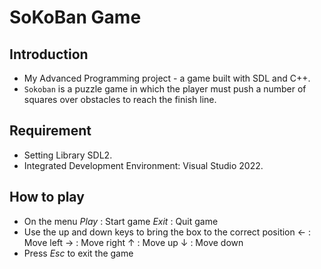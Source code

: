 # SoKoBan Game
 

## Introduction

* My Advanced Programming project - a game built with SDL and C++.
* `Sokoban` is a puzzle game in which the player must push a number of squares over obstacles to reach the finish line.

## Requirement

* Setting Library SDL2.
* Integrated Development Environment: Visual Studio 2022.

## How to play

* On the menu
 _Play_ : Start game
 _Exit_ : Quit game
* Use the up and down keys to bring the box to the correct position
 ← : Move left
 → : Move right
 ↑ : Move up
 ↓ : Move down
* Press *Esc* to exit the game